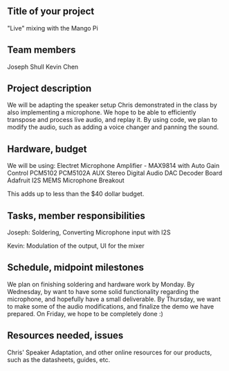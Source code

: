 ## Title of your project
"Live" mixing with the Mango Pi


## Team members
Joseph Shull
Kevin Chen

## Project description
We will be adapting the speaker setup Chris demonstrated in the class by also
implementing a microphone. We hope to be able to efficiently transpose and
process live audio, and replay it. 
By using code, we plan to modify the audio, such as adding a voice changer and
panning the sound.

## Hardware, budget
We will be using:
Electret Microphone Amplifier - MAX9814 with Auto Gain Control
PCM5102 PCM5102A AUX Stereo Digital Audio DAC Decoder Board
Adafruit I2S MEMS Microphone Breakout

This adds up to less than the $40 dollar budget.

## Tasks, member responsibilities
Joseph: Soldering, Converting Microphone input with I2S

Kevin: Modulation of the output, UI for the mixer

## Schedule, midpoint milestones
We plan on finishing soldering and hardware work by Monday.
By Wednesday, by want to have some solid functionality regarding the microphone,
and hopefully have a small deliverable.
By Thursday, we want to make some of the audio modifications, and finalize the
demo we have prepared.
On Friday, we hope to be completely done :)

## Resources needed, issues
Chris' Speaker Adaptation, and other online resources for our products, such as
the datasheets, guides, etc.
